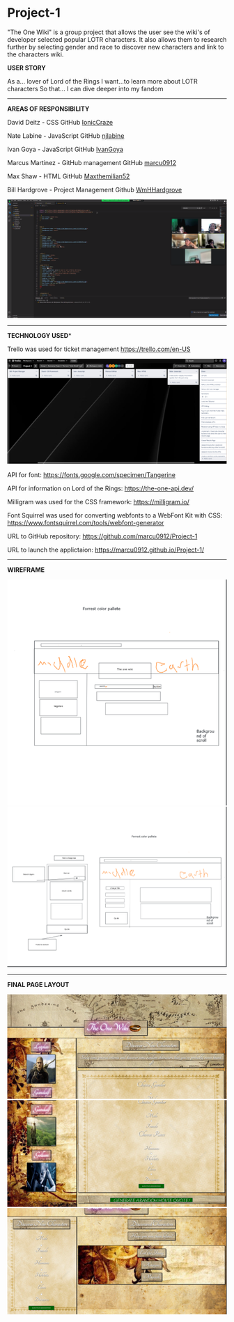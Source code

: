 # Project-1

"The One Wiki" is a group project that allows the user see the wiki's of developer selected popular LOTR characters. It also allows them to research further by selecting gender and race to discover new characters and link to the characters wiki.
 
 **USER STORY**

 As a... lover of Lord of the Rings
 I want...to learn more about LOTR characters
 So that... I can dive deeper into my fandom

***

 **AREAS OF RESPONSIBILITY**

 David Deitz - CSS     GitHub  [IonicCraze](https://github.com/IonicCraze)

 Nate Labine - JavaScript     GitHub [njlabine](https://github.com/njlabine)

 Ivan Goya - JavaScript    GitHub   [IvanGoya](https://github.com/IvanGoya)

 Marcus Martinez - GitHub management   GitHub  [marcu0912](https://github.com/marcu0912)

 Max Shaw - HTML   GitHub  [Maxthemilian52](https://github.com/Maxthemilian52)

 Bill Hardgrove - Project Management   Github  [WmHHardgrove](https://github.com/WmHHardgrove)

<img src="./assets/images/group_work.png" alt="Group 2 hard at work on CSS formating, not in picture Marcus Martinez" >


***

**TECHNOLOGY USED***

Trello was used for ticket management
https://trello.com/en-US


<img src="./assets/images/trello_kanban.png" alt="Trello Kanban fo group 2 example" >


API for font:
https://fonts.google.com/specimen/Tangerine

API for information on Lord of the Rings:
https://the-one-api.dev/

Milligram was used for the CSS framework:
https://milligram.io/

Font Squirrel was used for converting webfonts to a WebFont Kit with CSS:
https://www.fontsquirrel.com/tools/webfont-generator

URL to GitHub repository:
https://github.com/marcu0912/Project-1

URL to launch the applictaion:
https://marcu0912.github.io/Project-1/

***

**WIREFRAME**

<img src="./assets/images/wireframe_landing.png" alt="Landing Page Wireframe" >

<img src="./assets/images/wireframe_results.png" alt="Results Page Wireframe" >


***

**FINAL PAGE LAYOUT**


<img src="./assets/images/landing_1.png" alt="Landing Page Screenshot upper" >


<img src="./assets/images/landing_2.png" alt="Landing Page Screenshot lower" >


<img src="./assets/images/results_1.png" alt="Results Page Screenshot" >
